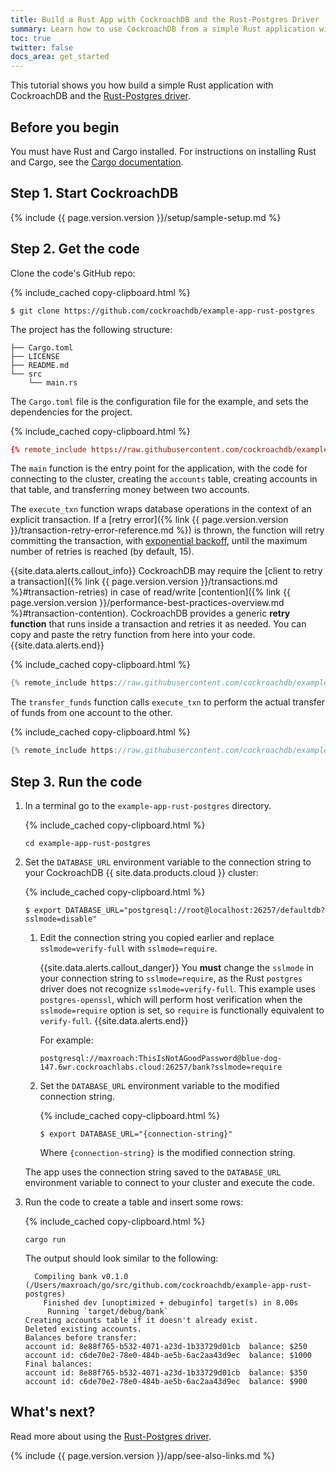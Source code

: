 ```yaml
---
title: Build a Rust App with CockroachDB and the Rust-Postgres Driver
summary: Learn how to use CockroachDB from a simple Rust application with a low-level client driver.
toc: true
twitter: false
docs_area: get_started
---
```


This tutorial shows you how build a simple Rust application with CockroachDB and the [Rust-Postgres driver](https://github.com/sfackler/rust-postgres).

## Before you begin

You must have Rust and Cargo installed. For instructions on installing Rust and Cargo, see the [Cargo documentation](https://doc.rust-lang.org/cargo/getting-started/installation.html).

## Step 1. Start CockroachDB

{% include {{ page.version.version }}/setup/sample-setup.md %}

## Step 2. Get the code

Clone the code's GitHub repo:

{% include_cached copy-clipboard.html %}
~~~ shell
$ git clone https://github.com/cockroachdb/example-app-rust-postgres
~~~

The project has the following structure:

~~~
├── Cargo.toml
├── LICENSE
├── README.md
└── src
    └── main.rs
~~~

The `Cargo.toml` file is the configuration file for the example, and sets the dependencies for the project.

{% include_cached copy-clipboard.html %}
~~~ toml
{% remote_include https://raw.githubusercontent.com/cockroachdb/example-app-rust-postgres/use-uuids/Cargo.toml %}
~~~

The `main` function is the entry point for the application, with the code for connecting to the cluster, creating the `accounts` table, creating accounts in that table, and transferring money between two accounts.

The `execute_txn` function wraps database operations in the context of an explicit transaction. If a [retry error]({% link {{ page.version.version }}/transaction-retry-error-reference.md %}) is thrown, the function will retry committing the transaction, with [exponential backoff](https://wikipedia.org/wiki/Exponential_backoff), until the maximum number of retries is reached (by default, 15).

{{site.data.alerts.callout_info}}
CockroachDB may require the [client to retry a transaction]({% link {{ page.version.version }}/transactions.md %}#transaction-retries) in case of read/write [contention]({% link {{ page.version.version }}/performance-best-practices-overview.md %}#transaction-contention). CockroachDB provides a generic <strong>retry function</strong> that runs inside a transaction and retries it as needed. You can copy and paste the retry function from here into your code.
{{site.data.alerts.end}}

{% include_cached copy-clipboard.html %}
~~~ rust
{% remote_include https://raw.githubusercontent.com/cockroachdb/example-app-rust-postgres/use-uuids/src/main.rs || BEGIN execute_txn || END execute_txn %}
~~~

The `transfer_funds` function calls `execute_txn` to perform the actual transfer of funds from one account to the other.

{% include_cached copy-clipboard.html %}
~~~ rust
{% remote_include https://raw.githubusercontent.com/cockroachdb/example-app-rust-postgres/use-uuids/src/main.rs || BEGIN transfer_funds || END transfer_funds %}
~~~

## Step 3. Run the code

1. In a terminal go to the `example-app-rust-postgres` directory.

    {% include_cached copy-clipboard.html %}
    ~~~ shell
    cd example-app-rust-postgres
    ~~~

1. Set the `DATABASE_URL` environment variable to the connection string to your CockroachDB {{ site.data.products.cloud }} cluster:

    <section class="filter-content" markdown="1" data-scope="local">

    {% include_cached copy-clipboard.html %}
    ~~~ shell
    $ export DATABASE_URL="postgresql://root@localhost:26257/defaultdb?sslmode=disable"
    ~~~

    </section>

    <section class="filter-content" markdown="1" data-scope="cockroachcloud">

    1. Edit the connection string you copied earlier and replace `sslmode=verify-full` with `sslmode=require`.

        {{site.data.alerts.callout_danger}}
        You **must** change the `sslmode` in your connection string to `sslmode=require`, as the Rust `postgres` driver does not recognize `sslmode=verify-full`. This example uses `postgres-openssl`, which will perform host verification when the `sslmode=require` option is set, so `require` is functionally equivalent to `verify-full`.
        {{site.data.alerts.end}}

        For example:

        ~~~
        postgresql://maxroach:ThisIsNotAGoodPassword@blue-dog-147.6wr.cockroachlabs.cloud:26257/bank?sslmode=require
        ~~~


    1. Set the `DATABASE_URL` environment variable to the modified connection string.

        {% include_cached copy-clipboard.html %}
        ~~~ shell
        $ export DATABASE_URL="{connection-string}"
        ~~~

        Where `{connection-string}` is the modified connection string.

    </section>

    The app uses the connection string saved to the `DATABASE_URL` environment variable to connect to your cluster and execute the code.

1. Run the code to create a table and insert some rows:

    {% include_cached copy-clipboard.html %}
    ~~~ shell
    cargo run
    ~~~

    The output should look similar to the following:

    ~~~
      Compiling bank v0.1.0 (/Users/maxroach/go/src/github.com/cockroachdb/example-app-rust-postgres)
        Finished dev [unoptimized + debuginfo] target(s) in 8.00s
         Running `target/debug/bank`
    Creating accounts table if it doesn't already exist.
    Deleted existing accounts.
    Balances before transfer:
    account id: 8e88f765-b532-4071-a23d-1b33729d01cb  balance: $250
    account id: c6de70e2-78e0-484b-ae5b-6ac2aa43d9ec  balance: $1000
    Final balances:
    account id: 8e88f765-b532-4071-a23d-1b33729d01cb  balance: $350
    account id: c6de70e2-78e0-484b-ae5b-6ac2aa43d9ec  balance: $900
    ~~~

## What's next?

Read more about using the <a href="https://crates.io/crates/postgres/" data-proofer-ignore>Rust-Postgres driver</a>.

{% include {{ page.version.version }}/app/see-also-links.md %}

